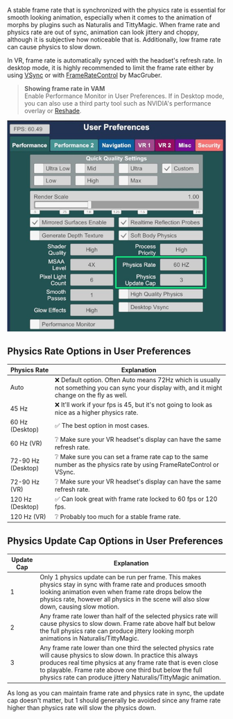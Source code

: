 A stable frame rate that is synchronized with the physics rate is essential for smooth looking animation, especially when it comes to the animation of morphs by plugins such as Naturalis and TittyMagic. When frame rate and physics rate are out of sync, animation can look jittery and choppy, although it is subjective how noticeable that is. Additionally, low frame rate can cause physics to slow down.

In VR, frame rate is automatically synced with the headset's refresh rate. In desktop mode, it is highly recommended to limit the frame rate either by using [VSync](https://hub.virtamate.com/wiki/user_preferences_performance/) or with [FrameRateControl](https://hub.virtamate.com/resources/macgruber-essentials.160/) by MacGruber.

> **Showing frame rate in VAM**<br/>
> Enable Performance Monitor in User Preferences. If in Desktop mode, you can also use a third party tool such as NVIDIA's performance overlay or [Reshade](https://reshade.me/).

![user_preferences.jpg](/assets/screens/general/user_preferences.jpg)

## Physics Rate Options in User Preferences

| Physics Rate | Explanation |
|--------------|-------------|
| Auto | ❌ Default option. Often Auto means 72Hz which is usually not something you can sync your display with, and it might change on the fly as well. |
| 45 Hz | ❌ It'll work if your fps is 45, but it's not going to look as nice as a higher physics rate. |
| 60 Hz (Desktop) | ✅ The best option in most cases. |
| 60 Hz (VR) | ❔ Make sure your VR headset's display can have the same refresh rate. |
| 72-90 Hz (Desktop) | ❔ Make sure you can set a frame rate cap to the same number as the physics rate by using FrameRateControl or VSync. |
| 72-90 Hz (VR) | ❔ Make sure your VR headset's display can have the same refresh rate. |
| 120 Hz (Desktop) | ✅ Can look great with frame rate locked to 60 fps or 120 fps. |
| 120 Hz (VR) | ❔ Probably too much for a stable frame rate. |

## Physics Update Cap Options in User Preferences

| Update Cap | Explanation |
|------------|-------------|
| 1 | Only 1 physics update can be run per frame. This makes physics stay in sync with frame rate and produces smooth looking animation even when frame rate drops below the physics rate, however all physics in the scene will also slow down, causing slow motion. |
| 2 | Any frame rate lower than half of the selected physics rate will cause physics to slow down. Frame rate above half but below the full physics rate can produce jittery looking morph animations in Naturalis/TittyMagic. |
| 3 | Any frame rate lower than one third the selected physics rate will cause physics to slow down. In practice this always produces real time physics at any frame rate that is even close to playable. Frame rate above one third but below the full physics rate can produce jittery Naturalis/TittyMagic animation. |

As long as you can maintain frame rate and physics rate in sync, the update cap doesn't matter, but 1 should generally be avoided since any frame rate higher than physics rate will slow the physics down.
